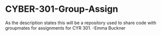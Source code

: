 # CYBER-301-Group-Assign
As the description states this will be a repository used to share code with groupmates for assignments for CYR 301. -Emma Buckner
